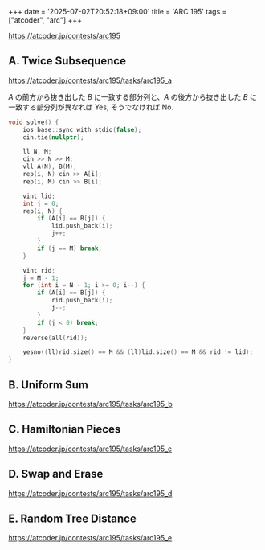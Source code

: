 +++
date = '2025-07-02T20:52:18+09:00'
title = 'ARC 195'
tags = ["atcoder", "arc"]
+++

<https://atcoder.jp/contests/arc195>

## A. Twice Subsequence

<https://atcoder.jp/contests/arc195/tasks/arc195_a>

$A$ の前方から抜き出した $B$ に一致する部分列と、$A$ の後方から抜き出した $B$ に一致する部分列が異なれば Yes, そうでなければ No.

```cpp
void solve() {
    ios_base::sync_with_stdio(false);
    cin.tie(nullptr);

    ll N, M;
    cin >> N >> M;
    vll A(N), B(M);
    rep(i, N) cin >> A[i];
    rep(i, M) cin >> B[i];

    vint lid;
    int j = 0;
    rep(i, N) {
        if (A[i] == B[j]) {
            lid.push_back(i);
            j++;
        }
        if (j == M) break;
    }

    vint rid;
    j = M - 1;
    for (int i = N - 1; i >= 0; i--) {
        if (A[i] == B[j]) {
            rid.push_back(i);
            j--;
        }
        if (j < 0) break;
    }
    reverse(all(rid));

    yesno((ll)rid.size() == M && (ll)lid.size() == M && rid != lid);
}
```

## B. Uniform Sum

<https://atcoder.jp/contests/arc195/tasks/arc195_b>

## C. Hamiltonian Pieces

<https://atcoder.jp/contests/arc195/tasks/arc195_c>

## D. Swap and Erase

<https://atcoder.jp/contests/arc195/tasks/arc195_d>

## E. Random Tree Distance

<https://atcoder.jp/contests/arc195/tasks/arc195_e>
